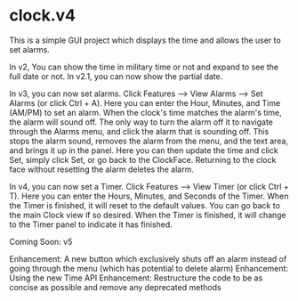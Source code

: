 # clock.v4

This is a simple GUI project which displays the time and allows the user to set alarms. 

In v2, You can show the time in military time or not and expand to see the full date or not.
In v2.1, you can now show the partial date.

In v3, you can now set alarms. Click Features --> View Alarms --> Set Alarms (or click Ctrl + A).
Here you can enter the Hour, Minutes, and Time (AM/PM) to set an alarm.
When the clock's time matches the alarm's time, the alarm will sound off. The only way to turn
the alarm off it to navigate through the Alarms menu, and click the alarm that is sounding off.
This stops the alarm sound, removes the alarm from the menu, and the text area, and brings it 
up in the panel. Here you can then update the time and click Set, simply click Set, or go back
to the ClockFace. Returning to the clock face without resetting the alarm deletes the alarm.

In v4, you can now set a Timer. Click Features --> View Timer (or click Ctrl + T).
Here you can enter the Hours, Minutes, and Seconds of the Timer.
When the Timer is finished, it will reset to the default values. You can go back to the main
Clock view if so desired. When the Timer is finished, it will change to the Timer panel to indicate
it has finished.

Coming Soon: v5

Enhancement:
A new button which exclusively shuts off an alarm instead of going through the menu (which has
potential to delete alarm)
Enhancement:
Using the new Time API
Enhancement:
Restructure the code to be as concise as possible and remove any deprecated methods
